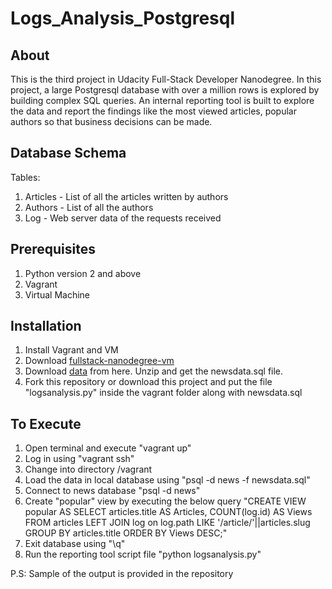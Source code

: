 # Logs_Analysis_Postgresql

## About
This is the third project in Udacity Full-Stack Developer Nanodegree.  In this project, a large Postgresql database with over a million rows is explored by building complex SQL queries. An internal reporting tool is built to explore the data and report the findings like the most viewed articles, popular authors so that business decisions can be made.

## Database Schema
Tables:
1. Articles - List of all the articles written by authors
2. Authors - List of all the authors
3. Log - Web server data of the requests received

## Prerequisites
1. Python version 2 and above
2. Vagrant 
3. Virtual Machine

## Installation
1. Install Vagrant and VM
2. Download [fullstack-nanodegree-vm](https://github.com/udacity/fullstack-nanodegree-vm)
3. Download [data](https://d17h27t6h515a5.cloudfront.net/topher/2016/August/57b5f748_newsdata/newsdata.zip) from here. Unzip and get the newsdata.sql file.
4. Fork this repository or download this project and put the file "logsanalysis.py" inside the vagrant folder along with newsdata.sql

## To Execute
1. Open terminal and execute "vagrant up"
2. Log in using "vagrant ssh"
3. Change into directory /vagrant
4. Load the data in local database using "psql -d news -f newsdata.sql"
5. Connect to news database "psql -d news"
6. Create "popular" view by executing the below query
"CREATE VIEW popular AS SELECT articles.title AS Articles, COUNT(log.id) AS Views FROM articles LEFT JOIN log on log.path LIKE '/article/'||articles.slug GROUP BY articles.title ORDER BY Views DESC;"
7. Exit database using "\q"
8. Run the reporting tool script file "python logsanalysis.py"

P.S: Sample of the output is provided in the repository




